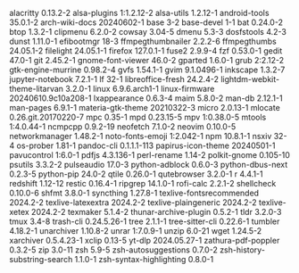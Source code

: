 alacritty 0.13.2-2
alsa-plugins 1:1.2.12-2
alsa-utils 1.2.12-1
android-tools 35.0.1-2
arch-wiki-docs 20240602-1
base 3-2
base-devel 1-1
bat 0.24.0-2
btop 1.3.2-1
clipmenu 6.2.0-2
cowsay 3.04-5
dmenu 5.3-3
dosfstools 4.2-3
dunst 1.11.0-1
efibootmgr 18-3
ffmpegthumbnailer 2.2.2-6
ffmpegthumbs 24.05.1-2
filelight 24.05.1-1
firefox 127.0.1-1
fuse2 2.9.9-4
fzf 0.53.0-1
gedit 47.0-1
git 2.45.2-1
gnome-font-viewer 46.0-2
gparted 1.6.0-1
grub 2:2.12-2
gtk-engine-murrine 0.98.2-4
gvfs 1.54.1-1
gvim 9.1.0496-1
inkscape 1.3.2-7
jupyter-notebook 7.2.1-1
lf 32-1
libreoffice-fresh 24.2.4-2
lightdm-webkit-theme-litarvan 3.2.0-1
linux 6.9.6.arch1-1
linux-firmware 20240610.9c10a208-1
lxappearance 0.6.3-4
maim 5.8.0-2
man-db 2.12.1-1
man-pages 6.9.1-1
materia-gtk-theme 20210322-3
micro 2.0.13-1
mlocate 0.26.git.20170220-7
mpc 0.35-1
mpd 0.23.15-5
mpv 1:0.38.0-5
mtools 1:4.0.44-1
ncmpcpp 0.9.2-19
neofetch 7.1.0-2
neovim 0.10.0-5
networkmanager 1.48.2-1
noto-fonts-emoji 1:2.042-1
npm 10.8.1-1
nsxiv 32-4
os-prober 1.81-1
pandoc-cli 0.1.1.1-113
papirus-icon-theme 20240501-1
pavucontrol 1:6.0-1
pdfjs 4.3.136-1
perl-rename 1.14-2
polkit-gnome 0.105-10
psutils 3.3.2-2
pulseaudio 17.0-3
python-adblock 0.6.0-3
python-dbus-next 0.2.3-5
python-pip 24.0-2
qtile 0.26.0-1
qutebrowser 3.2.0-1
r 4.4.1-1
redshift 1.12-12
restic 0.16.4-1
ripgrep 14.1.0-1
rofi-calc 2.2.1-2
shellcheck 0.10.0-6
shfmt 3.8.0-1
syncthing 1.27.8-1
texlive-fontsrecommended 2024.2-2
texlive-latexextra 2024.2-2
texlive-plaingeneric 2024.2-2
texlive-xetex 2024.2-2
texmaker 5.1.4-2
thunar-archive-plugin 0.5.2-1
tldr 3.2.0-3
tmux 3.4-8
trash-cli 0.24.5.26-1
tree 2.1.1-1
tree-sitter-cli 0.22.6-1
tumbler 4.18.2-1
unarchiver 1.10.8-2
unrar 1:7.0.9-1
unzip 6.0-21
wget 1.24.5-2
xarchiver 0.5.4.23-1
xclip 0.13-5
yt-dlp 2024.05.27-1
zathura-pdf-poppler 0.3.2-5
zip 3.0-11
zsh 5.9-5
zsh-autosuggestions 0.7.0-2
zsh-history-substring-search 1.1.0-1
zsh-syntax-highlighting 0.8.0-1
